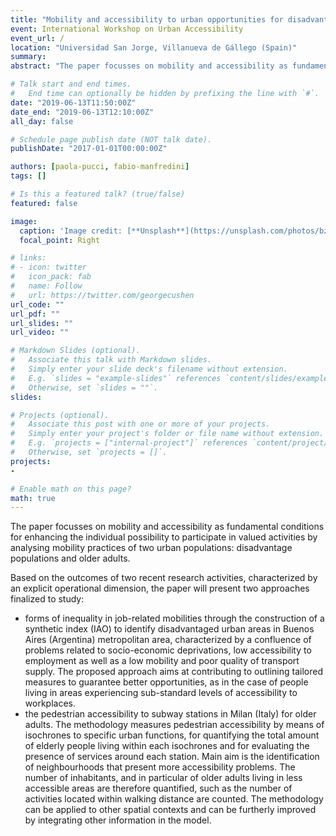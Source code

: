 ```yaml
---
title: "Mobility and accessibility to urban opportunities for disadvantage populations and older adults. research evidences by Mapping and Urban Data Lab"
event: International Workshop on Urban Accessibility
event_url: /
location: "Universidad San Jorge, Villanueva de Gállego (Spain)"
summary:
abstract: "The paper focusses on mobility and accessibility as fundamental conditions for enhancing the individual possibility to participate in valued activities by analysing mobility practices of two urban populations: disadvantage populations and older adults."

# Talk start and end times.
#   End time can optionally be hidden by prefixing the line with `#`.
date: "2019-06-13T11:50:00Z"
date_end: "2019-06-13T12:10:00Z"
all_day: false

# Schedule page publish date (NOT talk date).
publishDate: "2017-01-01T00:00:00Z"

authors: [paola-pucci, fabio-manfredini]
tags: []

# Is this a featured talk? (true/false)
featured: false

image:
  caption: 'Image credit: [**Unsplash**](https://unsplash.com/photos/bzdhc5b3Bxs)'
  focal_point: Right

# links:
# - icon: twitter
#   icon_pack: fab
#   name: Follow
#   url: https://twitter.com/georgecushen
url_code: ""
url_pdf: ""
url_slides: ""
url_video: ""

# Markdown Slides (optional).
#   Associate this talk with Markdown slides.
#   Simply enter your slide deck's filename without extension.
#   E.g. `slides = "example-slides"` references `content/slides/example-slides.md`.
#   Otherwise, set `slides = ""`.
slides:

# Projects (optional).
#   Associate this post with one or more of your projects.
#   Simply enter your project's folder or file name without extension.
#   E.g. `projects = ["internal-project"]` references `content/project/deep-learning/index.md`.
#   Otherwise, set `projects = []`.
projects:
-

# Enable math on this page?
math: true
---
```


The paper focusses on mobility and accessibility as fundamental conditions for enhancing the individual possibility to participate in valued activities by analysing mobility practices of two urban populations: disadvantage populations and older adults.

Based on the outcomes of two recent research activities, characterized by an explicit operational dimension, the paper will present two approaches finalized to study:

- forms of inequality in job-related mobilities through the construction of a synthetic index (IAO) to identify disadvantaged urban areas in Buenos Aires (Argentina) metropolitan area, characterized by a confluence of problems related to socio-economic deprivations, low accessibility to employment as well as a low mobility and poor quality of transport supply. The proposed approach aims at contributing to outlining tailored measures to guarantee better opportunities, as in the case of people living in areas experiencing sub-standard levels of accessibility to workplaces.
- the pedestrian accessibility to subway stations in Milan (Italy) for older adults. The methodology measures pedestrian accessibility by means of isochrones to specific urban functions, for quantifying the total amount of elderly people living within each isochrones and for evaluating the presence of services around each station. Main aim is the identification of neighbourhoods that present more accessibility problems. The number of inhabitants, and in particular of older adults living in less accessible areas are therefore quantified, such as the number of activities located within walking distance are counted. The methodology can be applied to other spatial contexts and can be furtherly improved by integrating other information in the model.
